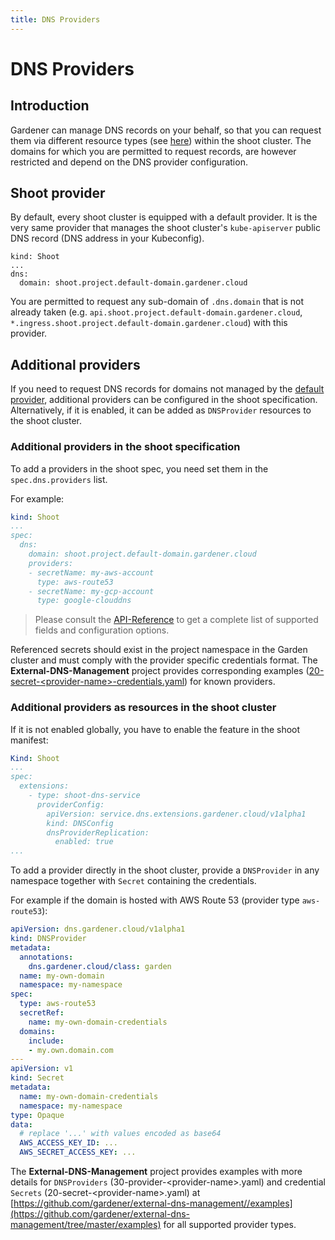```yaml
---
title: DNS Providers
---
```


# DNS Providers

## Introduction

Gardener can manage DNS records on your behalf, so that you can request them via different resource types (see [here](./dns_names.md)) within the shoot cluster. The domains for which you are permitted to request records, are however restricted and depend on the DNS provider configuration.

## Shoot provider

By default, every shoot cluster is equipped with a default provider. It is the very same provider that manages the shoot cluster's `kube-apiserver` public DNS record (DNS address in your Kubeconfig).

```
kind: Shoot
...
dns:
  domain: shoot.project.default-domain.gardener.cloud
```

You are permitted to request any sub-domain of `.dns.domain` that is not already taken (e.g. `api.shoot.project.default-domain.gardener.cloud`, `*.ingress.shoot.project.default-domain.gardener.cloud`) with this provider.

## Additional providers

If you need to request DNS records for domains not managed by the [default provider](#Shoot-provider), additional providers can 
be configured in the shoot specification.
Alternatively, if it is enabled, it can be added as `DNSProvider` resources to the shoot cluster.

### Additional providers in the shoot specification

To add a providers in the shoot spec, you need set them in the `spec.dns.providers` list.

For example:
```yaml
kind: Shoot
...
spec:
  dns:
    domain: shoot.project.default-domain.gardener.cloud
    providers:
    - secretName: my-aws-account
      type: aws-route53
    - secretName: my-gcp-account
      type: google-clouddns
```

> Please consult the [API-Reference](https://gardener.cloud/docs/gardener/api-reference/core/#core.gardener.cloud/v1beta1.DNSProvider) to get a complete list of supported fields and configuration options.

Referenced secrets should exist in the project namespace in the Garden cluster and must comply with the provider specific credentials format. The **External-DNS-Management** project provides corresponding examples ([20-secret-\<provider-name>-credentials.yaml](https://github.com/gardener/external-dns-management/tree/master/examples)) for known providers.

### Additional providers as resources in the shoot cluster

If it is not enabled globally, you have to enable the feature in the shoot manifest:

```yaml
Kind: Shoot
...
spec:
  extensions:
    - type: shoot-dns-service
      providerConfig:
        apiVersion: service.dns.extensions.gardener.cloud/v1alpha1
        kind: DNSConfig
        dnsProviderReplication:
          enabled: true
...
```

To add a provider directly in the shoot cluster, provide a `DNSProvider` in any namespace together
with `Secret` containing the credentials.

For example if the domain is hosted with AWS Route 53 (provider type `aws-route53`):
```yaml
apiVersion: dns.gardener.cloud/v1alpha1
kind: DNSProvider
metadata:
  annotations:
    dns.gardener.cloud/class: garden
  name: my-own-domain
  namespace: my-namespace
spec:
  type: aws-route53
  secretRef:
    name: my-own-domain-credentials
  domains:
    include:
    - my.own.domain.com
---
apiVersion: v1
kind: Secret
metadata:
  name: my-own-domain-credentials
  namespace: my-namespace
type: Opaque
data:
  # replace '...' with values encoded as base64
  AWS_ACCESS_KEY_ID: ...
  AWS_SECRET_ACCESS_KEY: ...
```

The **External-DNS-Management** project provides examples with more details for `DNSProviders` (30-provider-\<provider-name>.yaml)
and credential `Secrets` (20-secret-\<provider-name>.yaml) at [https://github.com/gardener/external-dns-management//examples](https://github.com/gardener/external-dns-management/tree/master/examples)
for all supported provider types.
